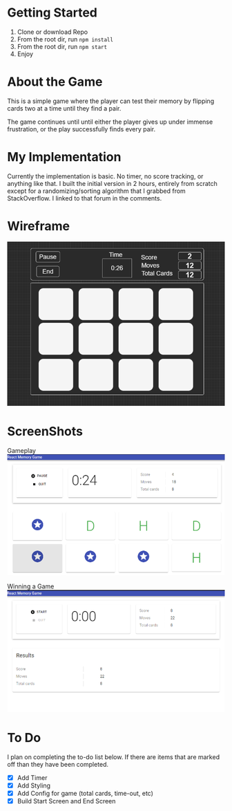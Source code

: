 # Getting Started
1. Clone or download Repo
2. From the root dir, run ```npm install```
3. From the root dir, run ```npm start```
4. Enjoy


# About the Game
This is a simple game where the player can test their memory by flipping cards two at a time until they find a pair.

The game continues until until either the player gives up under immense frustration, or the play successfully finds every pair.

# My Implementation
Currently the implementation is basic. No timer, no score tracking, or anything like that. I built the initial version in 2 hours, entirely from scratch except for a randomizing/sorting algorithm that I grabbed from StackOverflow. I linked to that forum in the comments.



# Wireframe
![Wireframe](/images/UI-WireFrame.png "Wireframe")

# ScreenShots

Gameplay
![GamePlay](/images/GamePlay.png "GamePlay")

Winning a Game
![GameWin](/images/GameWin.png "GameWin")





# To Do
I plan on completing the to-do list below. If there are items that are marked off than they have been completed. 

- [X] Add Timer
- [X] Add Styling
- [X] Add Config for game (total cards, time-out, etc)
- [X] Build Start Screen and End Screen 